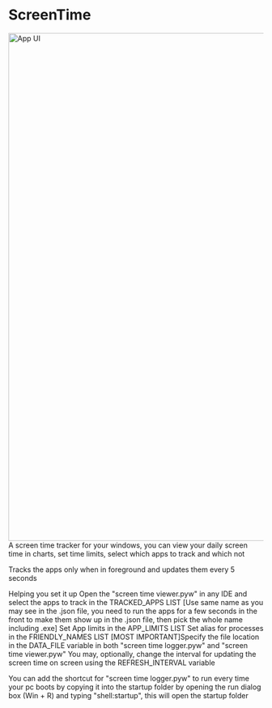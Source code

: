 # ScreenTime
<img width="1919" height="1003" alt="App UI" src="https://github.com/user-attachments/assets/cf30efba-60a0-4695-8864-0db24b175fcd" />
A screen time tracker for your windows, you can view your daily screen time in charts, set time limits, select which apps to track and which not

Tracks the apps only when in foreground and updates them every 5 seconds

Helping you set it up
Open the "screen time viewer.pyw" in any IDE and select the apps to track in the TRACKED_APPS LIST [Use same name as you may see in the .json file, you need to run the apps for a few seconds in the front to make them show up in the .json file, then pick the whole name including .exe]
Set App limits in the APP_LIMITS LIST
Set alias for processes in the FRIENDLY_NAMES LIST
[MOST IMPORTANT]Specify the file location in the DATA_FILE variable in both "screen time logger.pyw" and "screen time viewer.pyw"
You may, optionally, change the interval for updating the screen time on screen using the REFRESH_INTERVAL variable

You can add the shortcut for "screen time logger.pyw" to run every time your pc boots by copying it into the startup folder by opening the run dialog box (Win + R) and typing "shell:startup", this will open the startup folder
